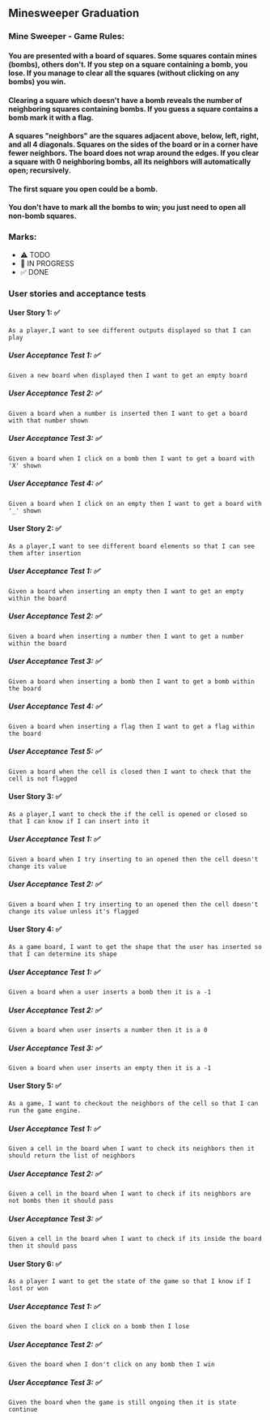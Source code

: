 ## Minesweeper Graduation

### Mine Sweeper - Game Rules:		
#### You are presented with a board of squares. Some squares contain mines (bombs), others don't. If you step on a square containing a bomb, you lose. If you manage to clear all the squares (without clicking on any bombs) you win. 
#### Clearing a square which doesn't have a bomb reveals the number of neighboring squares containing bombs. If you guess a square contains a bomb mark it with a flag. 
#### A squares "neighbors" are the squares adjacent above, below, left, right, and all 4 diagonals. Squares on the sides of the board or in a corner have fewer neighbors. The board does not wrap around the edges. If you clear a square with 0 neighboring bombs, all its neighbors will automatically open; recursively. 
#### The first square you open could be a bomb. 
#### You don't have to mark all the bombs to win; you just need to open all non-bomb squares.

### Marks:
- ⚠ TODO
- 🚧 IN PROGRESS
- ✅ DONE

### User stories and acceptance tests
#### User Story 1: ✅ 
```
As a player,I want to see different outputs displayed so that I can play
```
##### User Acceptance Test 1: ✅ 
```
Given a new board when displayed then I want to get an empty board
```
##### User Acceptance Test 2: ✅ 
```
Given a board when a number is inserted then I want to get a board with that number shown
```
##### User Acceptance Test 3: ✅ 
```
Given a board when I click on a bomb then I want to get a board with 'X' shown
```
##### User Acceptance Test 4: ✅ 
```
Given a board when I click on an empty then I want to get a board with '_' shown
```
#### User Story 2: ✅ 
```
As a player,I want to see different board elements so that I can see them after insertion
```
##### User Acceptance Test 1: ✅ 
```
Given a board when inserting an empty then I want to get an empty within the board
```
##### User Acceptance Test 2: ✅ 
```
Given a board when inserting a number then I want to get a number within the board
```
##### User Acceptance Test 3: ✅ 
```
Given a board when inserting a bomb then I want to get a bomb within the board
```
##### User Acceptance Test 4: ✅ 
```
Given a board when inserting a flag then I want to get a flag within the board
```
##### User Acceptance Test 5: ✅ 
```
Given a board when the cell is closed then I want to check that the cell is not flagged
```
#### User Story 3: ✅ 
```
As a player,I want to check the if the cell is opened or closed so that I can know if I can insert into it
```
##### User Acceptance Test 1: ✅ 
```
Given a board when I try inserting to an opened then the cell doesn't change its value
```
##### User Acceptance Test 2: ✅ 
```
Given a board when I try inserting to an opened then the cell doesn't change its value unless it's flagged
```
#### User Story 4: ✅ 
```
As a game board, I want to get the shape that the user has inserted so that I can determine its shape
```
##### User Acceptance Test 1: ✅ 
```
Given a board when a user inserts a bomb then it is a -1
```
##### User Acceptance Test 2:  ✅ 
```
Given a board when user inserts a number then it is a 0
```
##### User Acceptance Test 3: ✅ 
```
Given a board when user inserts an empty then it is a -1
```
#### User Story 5: ✅ 
```
As a game, I want to checkout the neighbors of the cell so that I can run the game engine.
```
##### User Acceptance Test 1: ✅ 
```
Given a cell in the board when I want to check its neighbors then it should return the list of neighbors
```
##### User Acceptance Test 2: ✅ 
```
Given a cell in the board when I want to check if its neighbors are not bombs then it should pass
```
##### User Acceptance Test 3: ✅ 
```
Given a cell in the board when I want to check if its inside the board then it should pass
```
#### User Story 6: ✅ 
```
As a player I want to get the state of the game so that I know if I lost or won
```
##### User Acceptance Test 1: ✅ 
```
Given the board when I click on a bomb then I lose
```
##### User Acceptance Test 2: ✅ 
```
Given the board when I don't click on any bomb then I win
```
##### User Acceptance Test 3: ✅ 
```
Given the board when the game is still ongoing then it is state continue
```